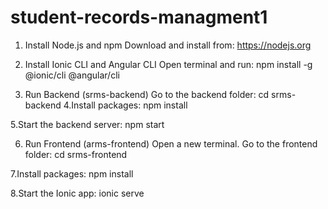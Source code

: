 # student-records-managment1
1. Install Node.js and npm
Download and install from: https://nodejs.org

2. Install Ionic CLI and Angular CLI
Open terminal and run:
npm install -g @ionic/cli @angular/cli

3. Run Backend (srms-backend)
Go to the backend folder:
cd srms-backend
4.Install packages:
npm install

5.Start the backend server:
npm start

6. Run Frontend (arms-frontend)
Open a new terminal.
Go to the frontend folder:
cd srms-frontend

7.Install packages:
npm install

8.Start the Ionic app:
ionic serve
